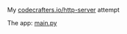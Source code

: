 My [codecrafters.io/http-server](https://app.codecrafters.io/courses/http-server) attempt

The app: [main.py](./app/main.py)
